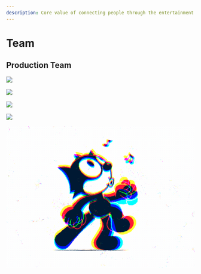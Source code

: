 ```yaml
---
description: Core value of connecting people through the entertainment universe
---
```


# Team

## Production Team

![](<.gitbook/assets/Team Leaders.png>)

![](<.gitbook/assets/Team Members.png>)

![](<.gitbook/assets/Team Members (2).png>)

![](<.gitbook/assets/Team Members (3).png>)

![](.gitbook/assets/5eeea355389655.59822ff824b72.gif)
